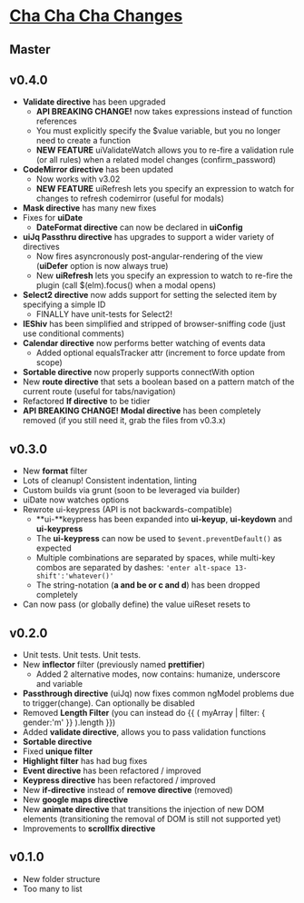 # [Cha Cha Cha Changes](http://www.youtube.com/watch?v=pl3vxEudif8&t=0m53s)

## Master

## v0.4.0
* **Validate directive** has been upgraded
  * **API BREAKING CHANGE!** now takes expressions instead of function references
  * You must explicitly specify the $value variable, but you no longer need to create a function
  * **NEW FEATURE** uiValidateWatch allows you to re-fire a validation rule (or all rules) when a related model changes (confirm_password)
* **CodeMirror directive** has been updated
  * Now works with v3.02
  * **NEW FEATURE** uiRefresh lets you specify an expression to watch for changes to refresh codemirror (useful for modals)
* **Mask directive** has many new fixes
* Fixes for **uiDate**
  * **DateFormat directive** can now be declared in **uiConfig**
* **uiJq Passthru directive** has upgrades to support a wider variety of directives
  * Now fires asyncronously post-angular-rendering of the view (**uiDefer** option is now always true)
  * New **uiRefresh** lets you specify an expression to watch to re-fire the plugin (call $(elm).focus() when a modal opens)
* **Select2 directive** now adds support for setting the selected item by specifying a simple ID
  * FINALLY have unit-tests for Select2!
* **IEShiv** has been simplified and stripped of browser-sniffing code (just use conditional comments)
* **Calendar directive** now performs better watching of events data
  * Added optional equalsTracker attr (increment to force update from scope)
* **Sortable directive** now properly supports connectWith option
* New **route directive** that sets a boolean based on a pattern match of the current route (useful for tabs/navigation)
* Refactored **If directive** to be tidier
* **API BREAKING CHANGE!** **Modal directive** has been completely removed (if you still need it, grab the files from v0.3.x)

## v0.3.0
* New **format** filter
* Lots of cleanup! Consistent indentation, linting
* Custom builds via grunt (soon to be leveraged via builder)
* uiDate now watches options
* Rewrote ui-keypress (API is not backwards-compatible)
  * **ui-**keypress has been expanded into **ui-keyup**, **ui-keydown** and **ui-keypress**
  * The **ui-keypress** can now be used to `$event.preventDefault()` as expected
  * Multiple combinations are separated by spaces, while multi-key combos are separated by dashes: `'enter alt-space 13-shift':'whatever()'`
  * The string-notation (__a and be or c and d__) has been dropped completely
* Can now pass (or globally define) the value uiReset resets to

## v0.2.0
* Unit tests. Unit tests. Unit tests.
* New **inflector** filter (previously named **prettifier**)
  * Added 2 alternative modes, now contains: humanize, underscore and variable
* **Passthrough directive** (uiJq) now fixes common ngModel problems due to trigger(change). Can optionally be disabled
* Removed **Length Filter** (you can instead do {{ ( myArray | filter: { gender:'m' }} ).length }})
* Added **validate directive**, allows you to pass validation functions
* **Sortable directive**
* Fixed **unique filter**
* **Highlight filter** has had bug fixes
* **Event directive** has been refactored / improved
* **Keypress directive** has been refactored / improved
* New **if-directive** instead of **remove directive** (removed)
* New **google maps directive**
* New **animate directive** that transitions the injection of new DOM elements (transitioning the removal of DOM is still not supported yet)
* Improvements to **scrollfix directive**

## v0.1.0
* New folder structure
* Too many to list
